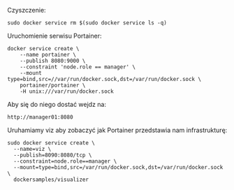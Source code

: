Czyszczenie:
```
sudo docker service rm $(sudo docker service ls -q)
```
Uruchomienie serwisu Portainer:
```
docker service create \
    --name portainer \
    --publish 8080:9000 \
    --constraint 'node.role == manager' \
    --mount type=bind,src=//var/run/docker.sock,dst=/var/run/docker.sock \
    portainer/portainer \
    -H unix:///var/run/docker.sock
```
Aby się do niego dostać wejdz na:
```
http://manager01:8080
```
Uruhamiamy viz aby zobaczyć jak Portainer przedstawia nam infrastrukturę:
```
sudo docker service create \
  --name=viz \
  --publish=8090:8080/tcp \
  --constraint=node.role==manager \
  --mount=type=bind,src=/var/run/docker.sock,dst=/var/run/docker.sock \
  dockersamples/visualizer
```
